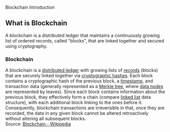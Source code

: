 
Blockchain Introduction

## What is Blockchain

A blockchain is a distributed ledger that maintains a continuously growing list of ordered records, called "blocks", that are linked together and secured using cryptography.

### Blockchain

A blockchain is a [distributed ledger](https://en.wikipedia.org/wiki/Distributed\_ledger) with growing lists of [records](https://en.wikipedia.org/wiki/Record\_(computer\_science)) (blocks) that are securely linked together via [cryptographic hashes](https://en.wikipedia.org/wiki/Cryptographic\_hash\_function). Each block contains a cryptographic hash of the previous block, a [timestamp](https://en.wikipedia.org/wiki/Trusted\_timestamping), and transaction data (generally represented as a [Merkle tree](https://en.wikipedia.org/wiki/Merkle\_tree), where [data nodes](https://en.wikipedia.org/wiki/Node\_(computer\_science)) are represented by leaves). Since each block contains information about the previous block, they effectively form a chain (compare [linked list](https://en.wikipedia.org/wiki/Linked\_list) data structure), with each additional block linking to the ones before it. Consequently, blockchain transactions are irreversible in that, once they are recorded, the data in any given block cannot be altered retroactively without altering all subsequent blocks.  
Source: [Blockchain \- Wikipedia](https://en.wikipedia.org/wiki/Blockchain)


